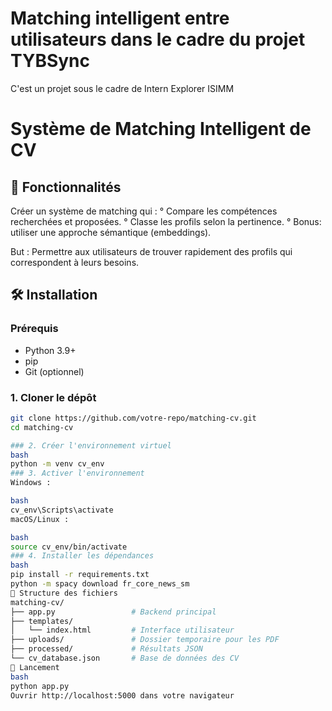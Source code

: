 # Matching intelligent entre utilisateurs dans le cadre du projet TYBSync
C'est un projet sous le cadre de Intern Explorer ISIMM
# Système de Matching Intelligent de CV

## 📝 Fonctionnalités
Créer un système de matching qui :
° Compare les compétences recherchées et proposées.
° Classe les profils selon la pertinence.
° Bonus: utiliser une approche sémantique (embeddings).

But : Permettre aux utilisateurs de trouver rapidement des profils qui correspondent à leurs besoins.

## 🛠 Installation

### Prérequis
- Python 3.9+
- pip
- Git (optionnel)

### 1. Cloner le dépôt
```bash
git clone https://github.com/votre-repo/matching-cv.git
cd matching-cv

### 2. Créer l'environnement virtuel
bash
python -m venv cv_env
### 3. Activer l'environnement
Windows :

bash
cv_env\Scripts\activate
macOS/Linux :

bash
source cv_env/bin/activate
### 4. Installer les dépendances
bash
pip install -r requirements.txt
python -m spacy download fr_core_news_sm
📂 Structure des fichiers
matching-cv/
├── app.py                 # Backend principal
├── templates/
│   └── index.html         # Interface utilisateur
├── uploads/               # Dossier temporaire pour les PDF
├── processed/             # Résultats JSON
└── cv_database.json       # Base de données des CV
🚀 Lancement
bash
python app.py
Ouvrir http://localhost:5000 dans votre navigateur

